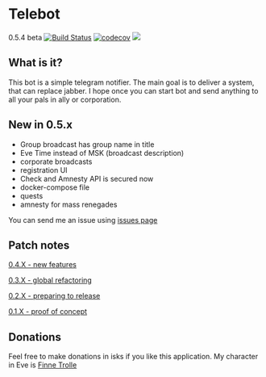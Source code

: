 # Telebot

0.5.4 beta 
[![Build Status](https://travis-ci.org/finnetrolle/telebot.svg?branch=master)](https://travis-ci.org/finnetrolle/telebot)
[![codecov](https://codecov.io/gh/finnetrolle/telebot/branch/master/graph/badge.svg)](https://codecov.io/gh/finnetrolle/telebot)
[![](https://images.microbadger.com/badges/image/finnetrolle/telebot.svg)](https://microbadger.com/images/finnetrolle/telebot "Get your own image badge on microbadger.com") 

## What is it?
This bot is a simple telegram notifier. The main goal is to deliver a system, that can replace jabber.
I hope once you can start bot and send anything to all your pals in ally or corporation.

## New in 0.5.x
* Group broadcast has group name in title
* Eve Time instead of MSK (broadcast description)
* corporate broadcasts
* registration UI
* Check and Amnesty API is secured now
* docker-compose file
* quests
* amnesty for mass renegades

You can send me an issue using [issues page](https://github.com/finnetrolle/telebot/issues)

## Patch notes

[0.4.X - new features](https://github.com/finnetrolle/telebot/blob/master/docs/patchnotes/0.4.X.MD)

[0.3.X - global refactoring](https://github.com/finnetrolle/telebot/blob/master/docs/patchnotes/0.3.X.MD)

[0.2.X - preparing to release](https://github.com/finnetrolle/telebot/blob/master/docs/patchnotes/0.2.X.MD)

[0.1.X - proof of concept](https://github.com/finnetrolle/telebot/blob/master/docs/patchnotes/0.1.X.MD)

## Donations
Feel free to make donations in isks if you like this application. My character in Eve is 
[Finne Trolle](http://evewho.com/pilot/Finne+Trolle)
